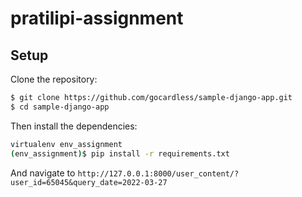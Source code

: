 # pratilipi-assignment

## Setup

Clone the repository:

```sh
$ git clone https://github.com/gocardless/sample-django-app.git
$ cd sample-django-app
```

Then install the dependencies:


```sh 
virtualenv env_assignment
(env_assignment)$ pip install -r requirements.txt
```

And navigate to `http://127.0.0.1:8000/user_content/?user_id=65045&query_date=2022-03-27`
